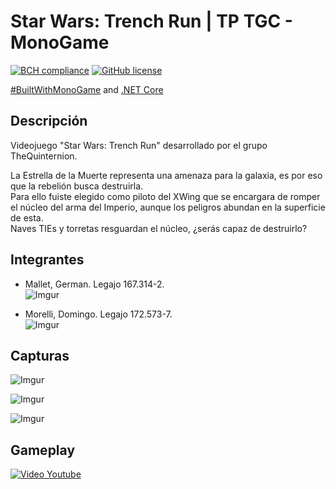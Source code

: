 # Star Wars: Trench Run | TP TGC - MonoGame
[![BCH compliance](https://bettercodehub.com/edge/badge/tgc-utn/tgc-monogame-tp?branch=master)](https://bettercodehub.com/)
[![GitHub license](https://img.shields.io/github/license/tgc-utn/tgc-monogame-tp.svg)](https://github.com/tgc-utn/tgc-monogame-tp/blob/master/LICENSE)

[#BuiltWithMonoGame](http://www.monogame.net) and [.NET Core](https://dotnet.microsoft.com)

## Descripción
Videojuego "Star Wars: Trench Run" desarrollado por el grupo TheQuinternion.

La Estrella de la Muerte representa una amenaza para la galaxia, es por eso que la rebelión busca destruirla.  
Para ello fuiste elegido como piloto del XWing que se encargara de romper el núcleo del arma del Imperio, aunque los peligros abundan en la superficie de esta.  
Naves TIEs y torretas resguardan el núcleo, ¿serás capaz de destruirlo?

## Integrantes

* Mallet, German. Legajo 167.314-2.  
![Imgur](https://i.imgur.com/RthYIHeb.png)

* Morelli, Domingo. Legajo 172.573-7.  
![Imgur](https://i.imgur.com/kueHsGhb.jpg) 

## Capturas
![Imgur](https://i.imgur.com/HzAQ7LYl.png)

![Imgur](https://i.imgur.com/gQjE947l.png)

![Imgur](https://i.imgur.com/TH4mNYfl.png)

## Gameplay
[![Video Youtube](https://img.youtube.com/vi/WqY4gvTiQDA/0.jpg)](https://youtu.be/WqY4gvTiQDA)
